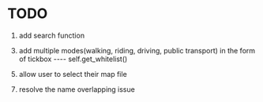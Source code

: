 # TODO
1. add search function
<!-- 2. add name tag to nodes -->
3. add multiple modes(walking, riding, driving, public transport) in the form of tickbox ---- self.get_whitelist()
    <tag k="highway" v="pedestrian"/>

<!-- 4. resolve the issue of path not found -->
5. allow user to select their map file
<!-- 6. change finding_node to be async -->
7. resolve the name overlapping issue